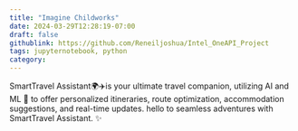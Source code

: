 ```yaml
---
title: "Imagine Childworks"
date: 2024-03-29T12:28:19-07:00
draft: false
githublink: https://github.com/Reneiljoshua/Intel_OneAPI_Project
tags: jupyternotebook, python
category: 
---
```


SmartTravel Assistant🌍✈️is your ultimate travel companion, utilizing AI and ML 🤖 to offer personalized itineraries, route optimization, accommodation suggestions, and real-time updates. hello to seamless adventures with SmartTravel Assistant. ✨
